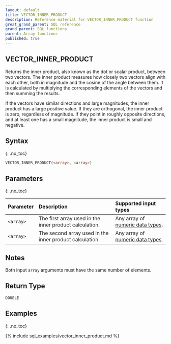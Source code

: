 ```yaml
---
layout: default
title: VECTOR_INNER_PRODUCT
description: Reference material for VECTOR_INNER_PRODUCT function
great_grand_parent: SQL reference
grand_parent: SQL functions
parent: Array functions
published: true
---
```


## VECTOR_INNER_PRODUCT

Returns the inner product, also known as the dot or scalar product, between two vectors. The inner product measures how closely two vectors align with each other, both in magnitude and the cosine of the angle between them. It is calculated by multiplying the corresponding elements of the vectors and then summing the results.

If the vectors have similar directions and large magnitudes, the inner product has a large positive value. If they are orthogonal, the inner product is zero, regardless of magnitude. If they point in roughly opposite directions, and at least one has a small magnitude, the inner product is small and negative.

## Syntax
{: .no_toc}

```sql
VECTOR_INNER_PRODUCT(<array>, <array>)
```
## Parameters
{: .no_toc}

| Parameter | Description                                           | Supported input types      |
|:----------|:------------------------------------------------------|:---------------------------|
| `<array>` | The first array used in the inner product calculation.  | Any array of [numeric data types](../../data-types.md#numeric). |
| `<array>` | The second array used in the inner product calculation. | Any array of [numeric data types](../../data-types.md#numeric). |

## Notes
Both input `array` arguments must have the same number of elements.

## Return Type
`DOUBLE`

## Examples
{: .no_toc}

{% include sql_examples/vector_inner_product.md %}
